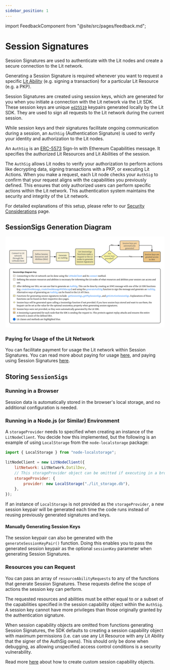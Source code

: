 ```yaml
---
sidebar_position: 1
---
```


import FeedbackComponent from "@site/src/pages/feedback.md";

# Session Signatures

Session Signatures are used to authenticate with the Lit nodes and create a secure connection to the Lit network. 

Generating a Session Signature is required whenever you want to request a specific [Lit Ability](https://v6-api-doc-lit-js-sdk.vercel.app/enums/types_src.LitAbility.html) (e.g. signing a transaction) for a particular Lit Resource (e.g. a PKP).

Session Signatures are created using session keys, which are generated for you when you initiate a connection with the Lit network via the Lit SDK. These session keys are unique [`ed25519`](https://ed25519.cr.yp.to/) keypairs generated locally by the Lit SDK. They are used to sign all requests to the Lit network during the current session.

While session keys and their signatures facilitate ongoing communication during a session, an `AuthSig` (Authentication Signature) is used to verify your identity and authorization to the Lit nodes.

An `AuthSig` is an [ERC-5573](https://eips.ethereum.org/EIPS/eip-5573) Sign-In with Ethereum Capabilities message. It specifies the authorized Lit Resources and Lit Abilities of the session.

The `AuthSig` allows Lit nodes to verify your authorization to perform actions like decrypting data, signing transactions with a PKP, or executing Lit Actions. When you make a request, each Lit node checks your `AuthSig` to confirm that your request aligns with the capabilities you previously defined. This ensures that only authorized users can perform specific actions within the Lit network. This authentication system maintains the security and integrity of the Lit network.

For detailed explanations of this setup, please refer to our [Security Considerations](../security.md) page.

## SessionSigs Generation Diagram
![Session Signatures Diagram](../../../../static/img//SessionSigs.png)

### Paying for Usage of the Lit Network

You can facilitate payment for usage the Lit network within Session Signatures. You can read more about paying for usage [here](../../../sdk/capacity-credits.md), and paying using Session Signatures [here](../../../sdk/capacity-credits.md).

## Storing `SessionSigs`

### Running in a Browser

Session data is automatically stored in the browser's local storage, and no additional configuration is needed.

### Running in a Node.js (or Similar) Environment

A `storageProvider` needs to specified when creating an instance of the `LitNodeClient`. You decide how this implemented, but the following is an example of using `LocalStorage` from the `node-localstorage` package:

```javascript
import { LocalStorage } from "node-localstorage";
```

```javascript
litNodeClient = new LitNodeClient({
    litNetwork: LitNetwork.DatilDev,
    // This storageProvider object can be omitted if executing in a browser
    storageProvider: {
        provider: new LocalStorage("./lit_storage.db"),
    },
});
```

If an instance of `LocalStorage` is not provided as the `storageProvider`, a new session keypair will be generated each time the code runs instead of reusing previously generated signatures and keys.

#### Manually Generating Session Keys
The session keypair can also be generated with the `generateSessionKeyPair()` function. Doing this enables you to pass the generated session keypair as the optional `sessionKey` parameter when generating Session Signatures.

### Resources you can Request

You can pass an array of `resourceAbilityRequests` to any of the functions that generate Session Signatures. These requests define the scope of actions the session key can perform. 

The requested resources and abilities must be either equal to or a subset of the capabilities specified in the session capability object within the `AuthSig`. A session key cannot have more privileges than those originally granted by the authentication signature.

When session capability objects are omitted from functions generating Session Signatures, the SDK defaults to creating a session capability object with maximum permissions (i.e. can use any Lit Resource with any Lit Ability that the signer of the AuthSig owns). This should only be done when debugging, as allowing unspecified access control conditions is a security vulnerability.

Read more [here](capability-objects) about how to create custom session capability objects.

<FeedbackComponent/>
